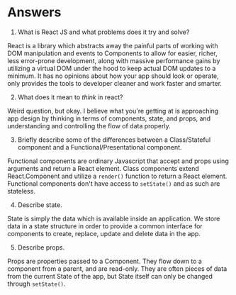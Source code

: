 # Answers

1.  What is React JS and what problems does it try and solve?

React is a library which abstracts away the painful parts of working with DOM manipulation and events to Components to allow for easier, richer, less error-prone development, along with massive performance gains by utilizing a virtual DOM under the hood to keep actual DOM updates to a minimum. It has no opinions about how your app should look or operate, only provides the tools to developer cleaner and work faster and smarter.

2.  What does it mean to _think_ in react?

Weird question, but okay. I believe what you're getting at is approaching app design by thinking in terms of components, state, and props, and understanding and controlling the flow of data properly.

3.  Briefly describe some of the differences between a Class/Stateful component and a Functional/Presentational component.

Functional components are ordinary Javascript that accept and props using arguments and return a React element. Class components extend React.Component and utilize a `render()` function to return a React element. Functional components don't have access to `setState()` and as such are stateless.

4.  Describe state.

State is simply the data which is available inside an application. We store data in a state structure in order to provide a common interface for components to create, replace, update and delete data in the app.

5.  Describe props.

Props are properties passed to a Component. They flow down to a component from a parent, and are read-only. They are often pieces of data from the current State of the app, but State itself can only be changed through `setState()`.
